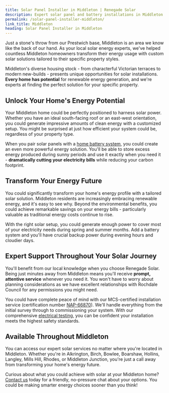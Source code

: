 ```yaml
---
title: Solar Panel Installer in Middleton | Renegade Solar
description: Expert solar panel and battery installations in Middleton from locally-based Renegade Solar, an MCS-certified installer with excellent customer reviews.
permalink: /solar-panel-installer-middleton/
link_title: Middleton
heading: Solar Panel Installer in Middleton
---
```


Just a stone's throw from our Prestwich base, Middleton is an area we know like the back of our hand. As your local solar energy experts, we've helped countless Middleton homeowners transform their energy usage with custom solar solutions tailored to their specific property styles.

Middleton's diverse housing stock - from characterful Victorian terraces to modern new-builds - presents unique opportunities for solar installations. **Every home has potential** for renewable energy generation, and we're experts at finding the perfect solution for your specific property.

## Unlock Your Home's Energy Potential

Your Middleton home could be perfectly positioned to harness solar power. Whether you have an ideal south-facing roof or an east-west orientation, you could generate impressive amounts of clean energy with a customized setup. You might be surprised at just how efficient your system could be, regardless of your property type.

When you pair solar panels with a [home battery system](/services/home-battery-installations/), you could create an even more powerful energy solution. You'll be able to store excess energy produced during sunny periods and use it exactly when you need it - **dramatically cutting your electricity bills** while reducing your carbon footprint.

## Transform Your Energy Future

You could significantly transform your home's energy profile with a tailored solar solution. Middleton residents are increasingly embracing renewable energy, and it's easy to see why. Beyond the environmental benefits, you could achieve remarkable savings on your energy bills - particularly valuable as traditional energy costs continue to rise.

With the right solar setup, you could generate enough power to cover most of your electricity needs during spring and summer months. Add a battery system and you'll have crucial backup power during evening hours and cloudier days.

## Expert Support Throughout Your Solar Journey

You'll benefit from our local knowledge when you choose Renegade Solar. Being just minutes away from Middleton means you'll receive **prompt, attentive service** whenever you need it. You won't have to worry about planning considerations as we have excellent relationships with Rochdale Council for any permissions you might need.

You could have complete peace of mind with our MCS-certified installation service (certification number [NAP-66870](https://mcscertified.com/find-an-installer/)). We'll handle everything from the initial survey through to commissioning your system. With our comprehensive [electrical testing](/services/electrical-testing/), you can be confident your installation meets the highest safety standards.

## Available Throughout Middleton

You can access our expert solar services no matter where you're located in Middleton. Whether you're in Alkrington, Birch, Bowlee, Boarshaw, Hollins, Langley, Mills Hill, Rhodes, or Middleton Junction, you're just a call away from transforming your home's energy future.

Curious about what you could achieve with solar at your Middleton home? [Contact us](/contact/) today for a friendly, no-pressure chat about your options. You could be making smarter energy choices sooner than you think!

